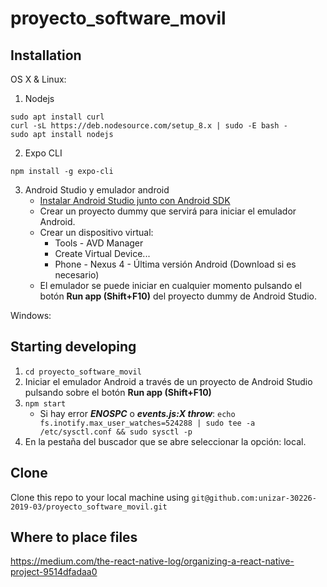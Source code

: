 # proyecto_software_movil

## Installation

OS X & Linux:

1. Nodejs
```
sudo apt install curl
curl -sL https://deb.nodesource.com/setup_8.x | sudo -E bash -
sudo apt install nodejs
```

2. Expo CLI
```
npm install -g expo-cli
```

3. Android Studio y emulador android
	- [Instalar Android Studio junto con Android SDK](https://developer.android.com/studio/index.html?gclid=Cj0KEQiAm-CyBRDx65nBhcmVtbIBEiQA7zm8lWCaBd9n9KYYunFXxXsQCPojBVHk5eIH4p9CWM1eLfUaAmd28P8HAQ "Instalador")
	- Crear un proyecto dummy que servirá para iniciar el emulador Android.
	- Crear un dispositivo virtual:
		- Tools - AVD Manager
		- Create Virtual Device...
		- Phone - Nexus 4 - Última versión Android (Download si es necesario)
	- El emulador se puede iniciar en cualquier momento pulsando el botón **Run app (Shift+F10)** del proyecto dummy de Android Studio.

Windows:

## Starting developing

1. `cd proyecto_software_movil`
2. Iniciar el emulador Android a través de un proyecto de Android Studio pulsando sobre el botón **Run app (Shift+F10)**
3. `npm start` 
	- Si hay error ***ENOSPC*** o ***events.js:X throw***:
	`echo fs.inotify.max_user_watches=524288 | sudo tee -a /etc/sysctl.conf && sudo sysctl -p`
3. En la pestaña del buscador que se abre seleccionar la opción: local.

## Clone
Clone this repo to your local machine using `git@github.com:unizar-30226-2019-03/proyecto_software_movil.git`

## Where to place files

https://medium.com/the-react-native-log/organizing-a-react-native-project-9514dfadaa0
